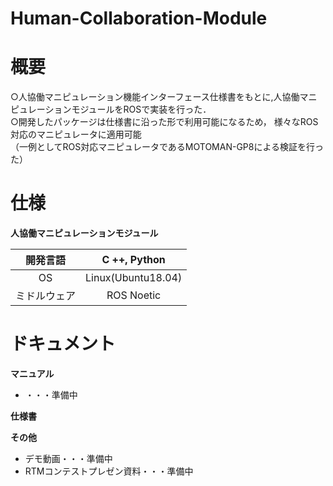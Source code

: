 # Human-Collaboration-Module

# 概要
○人協働マニピュレーション機能インターフェース仕様書をもとに,人協働マニピュレーションモジュールをROSで実装を行った．  
○開発したパッケージは仕様書に沿った形で利用可能になるため， 様々なROS対応のマニピュレータに適用可能  
（一例としてROS対応マニピュレータであるMOTOMAN-GP8による検証を行った）    

# 仕様
**人協働マニピュレーションモジュール**    

| 開発言語 | C ++, Python |    
|:------:|:------:|  
| OS | Linux(Ubuntu18.04) | 
| ミドルウェア | ROS Noetic |  

# ドキュメント
**マニュアル**
* ・・・準備中

**仕様書**


**その他**
* デモ動画・・・準備中
* RTMコンテストプレゼン資料・・・準備中
